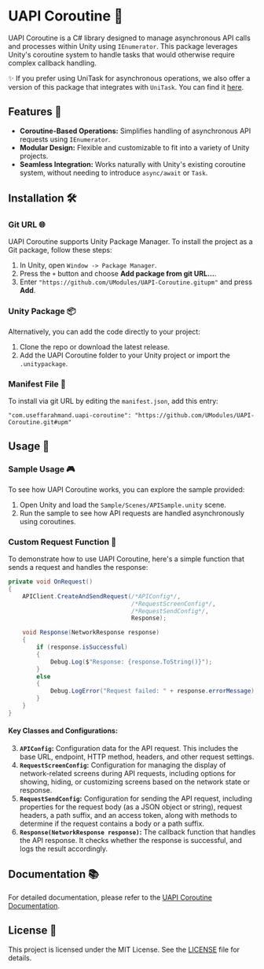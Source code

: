 # UAPI Coroutine 🚀
UAPI Coroutine is a C# library designed to manage asynchronous API calls and processes within Unity using `IEnumerator`. This package leverages Unity's coroutine system to handle tasks that would otherwise require complex callback handling.

✨ If you prefer using UniTask for asynchronous operations, we also offer a version of this package that integrates with `UniTask`. You can find it [here](https://github.com/UModules/UAPI).

## Features 🌟
* **Coroutine-Based Operations:** Simplifies handling of asynchronous API requests using `IEnumerator`.
* **Modular Design:** Flexible and customizable to fit into a variety of Unity projects.
* **Seamless Integration:** Works naturally with Unity's existing coroutine system, without needing to introduce `async/await` or `Task`.

## Installation 🛠️
### Git URL 🌐
UAPI Coroutine supports Unity Package Manager. To install the project as a Git package, follow these steps:
1. In Unity, open `Window -> Package Manager`.
2. Press the `+` button and choose **Add package from git URL...**.
3. Enter `"https://github.com/UModules/UAPI-Coroutine.gitupm"` and press **Add**.

### Unity Package 📦
Alternatively, you can add the code directly to your project:
1. Clone the repo or download the latest release.
2. Add the UAPI Coroutine folder to your Unity project or import the `.unitypackage`.

### Manifest File 📄
To install via git URL by editing the `manifest.json`, add this entry:

`"com.useffarahmand.uapi-coroutine": "https://github.com/UModules/UAPI-Coroutine.git#upm"`

## Usage 📖
### Sample Usage 🎮
To see how UAPI Coroutine works, you can explore the sample provided:
1. Open Unity and load the `Sample/Scenes/APISample.unity` scene.
2. Run the sample to see how API requests are handled asynchronously using coroutines.

### Custom Request Function 🔧
To demonstrate how to use UAPI Coroutine, here's a simple function that sends a request and handles the response:
```C#
private void OnRequest()
{
    APIClient.CreateAndSendRequest(/*APIConfig*/,
                                   /*RequestScreenConfig*/,
                                   /*RequestSendConfig*/,
                                   Response);

    void Response(NetworkResponse response)
    {
        if (response.isSuccessful)
        {
            Debug.Log($"Response: {response.ToString()}");
        }
        else
        {
            Debug.LogError("Request failed: " + response.errorMessage);
        }
    }
}
```
#### Key Classes and Configurations:
3. **`APIConfig`:** Configuration data for the API request. This includes the base URL, endpoint, HTTP method, headers, and other request settings.
4. **`RequestScreenConfig`:** Configuration for managing the display of network-related screens during API requests, including options for showing, hiding, or customizing screens based on the network state or response.
5. **`RequestSendConfig`:** Configuration for sending the API request, including properties for the request body (as a JSON object or string), request headers, a path suffix, and an access token, along with methods to determine if the request contains a body or a path suffix.
6. **`Response(NetworkResponse response)`:** The callback function that handles the API response. It checks whether the response is successful, and logs the result accordingly.

## Documentation 📚
For detailed documentation, please refer to the [UAPI Coroutine Documentation](https://github.com/UModules/UAPI-Coroutine/wiki).

## License 📝
This project is licensed under the MIT License. See the [LICENSE](https://github.com/UModules/UAPI-Coroutine/blob/main/LICENSE) file for details.
